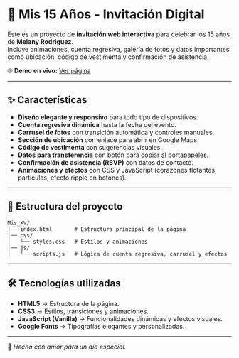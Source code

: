 # 🎉 Mis 15 Años - Invitación Digital

Este es un proyecto de **invitación web interactiva** para celebrar los 15 años de **Melany Rodriguez**.  
Incluye animaciones, cuenta regresiva, galería de fotos y datos importantes como ubicación, código de vestimenta y confirmación de asistencia.

🌐 **Demo en vivo:** [Ver página](https://inaviviant.github.io/Mis_XV)

---

## ✨ Características

- **Diseño elegante y responsivo** para todo tipo de dispositivos.
- **Cuenta regresiva dinámica** hasta la fecha del evento.
- **Carrusel de fotos** con transición automática y controles manuales.
- **Sección de ubicación** con enlace para abrir en Google Maps.
- **Código de vestimenta** con sugerencias visuales.
- **Datos para transferencia** con botón para copiar al portapapeles.
- **Confirmación de asistencia (RSVP)** con datos de contacto.
- **Animaciones y efectos** con CSS y JavaScript (corazones flotantes, partículas, efecto ripple en botones).

---

## 📂 Estructura del proyecto

```
Mis_XV/
│── index.html       # Estructura principal de la página
│── css/
│   └── styles.css   # Estilos y animaciones
│── js/
│   └── scripts.js   # Lógica de cuenta regresiva, carrusel y efectos
```

---

## 🛠️ Tecnologías utilizadas

- **HTML5** → Estructura de la página.
- **CSS3** → Estilos, transiciones y animaciones.
- **JavaScript (Vanilla)** → Funcionalidades dinámicas y efectos visuales.
- **Google Fonts** → Tipografías elegantes y personalizadas.

---


💖 *Hecho con amor para un día especial.*
